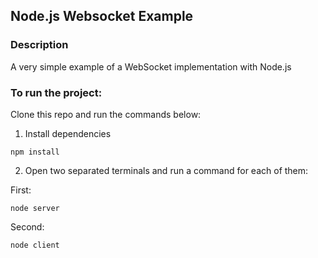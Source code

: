 ## Node.js Websocket Example

### Description
A very simple example of a WebSocket implementation with Node.js

### To run the project:

Clone this repo and run the commands below:


1. Install dependencies

```
npm install
```

2. Open two separated terminals and run a command for each of them:

First:
```
node server
```

Second:
```
node client
```

